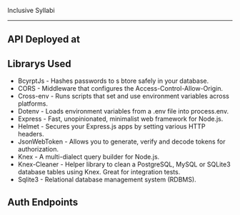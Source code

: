 Inclusive Syllabi

--------------------------------------------

API Deployed at
---------------------------------------------


Librarys Used 
---------------------------------------------
- BcyrptJs - Hashes passwords to s btore safely in your database. 
- CORS - Middleware that configures the Access-Control-Allow-Origin. 
- Cross-env - Runs scripts that set and use environment variables across platforms.
- Dotenv - Loads environment variables from a .env file into process.env. 
- Express - Fast, unopinionated, minimalist web framework for Node.js.
- Helmet - Secures your Express.js apps by setting various HTTP headers.
- JsonWebToken - Allows you to generate, verify and decode tokens for authorization. 
- Knex - A multi-dialect query builder for Node.js.
- Knex-Cleaner - Helper library to clean a PostgreSQL, MySQL or SQLite3 database tables using Knex. Great for integration tests.
- Sqlite3 - Relational database management system (RDBMS).


Auth Endpoints
--------------------------------------------